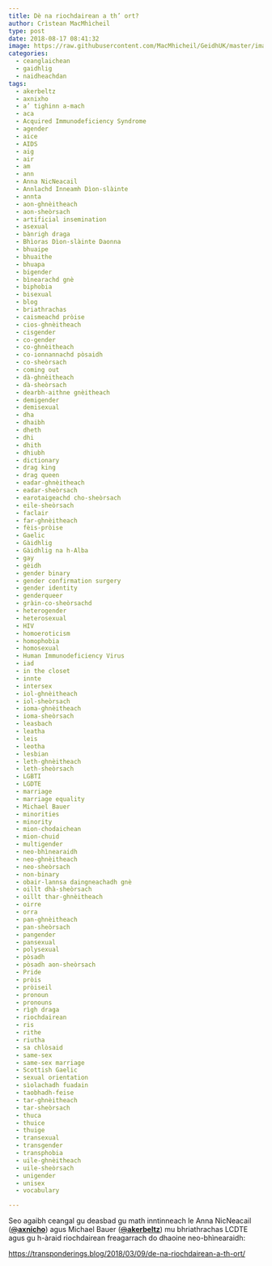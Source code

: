 ```yaml
---
title: Dè na riochdairean a th’ ort?
author: Crìstean MacMhìcheil
type: post
date: 2018-08-17 08:41:32
image: https://raw.githubusercontent.com/MacMhicheil/GeidhUK/master/images/2018-08-17-de-na-riochdairean-a-th-ort.jpg
categories:
  - ceanglaichean
  - gaidhlig
  - naidheachdan
tags:
  - akerbeltz
  - axnixho
  - a’ tighinn a-mach
  - aca
  - Acquired Immunodeficiency Syndrome
  - agender
  - aice
  - AIDS
  - aig
  - air
  - am
  - ann
  - Anna NicNeacail
  - Annlachd Inneamh Dìon-slàinte
  - annta
  - aon-ghnèitheach
  - aon-sheòrsach
  - artificial insemination
  - asexual
  - bànrigh draga
  - Bhìoras Dìon-slàinte Daonna
  - bhuaipe
  - bhuaithe
  - bhuapa
  - bigender
  - bìnearachd gnè
  - biphobia
  - bisexual
  - blog
  - briathrachas
  - caismeachd pròise
  - cios-ghnèitheach
  - cisgender
  - co-gender
  - co-ghnèitheach
  - co-ionnannachd pòsaidh
  - co-sheòrsach
  - coming out
  - dà-ghnèitheach
  - dà-sheòrsach
  - dearbh-aithne gnèitheach
  - demigender
  - demisexual
  - dha
  - dhaibh
  - dheth
  - dhi
  - dhith
  - dhiubh
  - dictionary
  - drag king
  - drag queen
  - eadar-ghnèitheach
  - eadar-sheòrsach
  - earotaigeachd cho-sheòrsach
  - eile-sheòrsach
  - faclair
  - far-ghnèitheach
  - fèis-pròise
  - Gaelic
  - Gàidhlig
  - Gàidhlig na h-Alba
  - gay
  - gèidh
  - gender binary
  - gender confirmation surgery
  - gender identity
  - genderqueer
  - gràin-co-sheòrsachd
  - heterogender
  - heterosexual
  - HIV
  - homoeroticism
  - homophobia
  - homosexual
  - Human Immunodeficiency Virus
  - iad
  - in the closet
  - innte
  - intersex
  - iol-ghnèitheach
  - iol-sheòrsach
  - ioma-ghnèitheach
  - ioma-sheòrsach
  - leasbach
  - leatha
  - leis
  - leotha
  - lesbian
  - leth-ghnèitheach
  - leth-sheòrsach
  - LGBTI
  - LGDTE
  - marriage
  - marriage equality
  - Michael Bauer
  - minorities
  - minority
  - mion-chodaichean
  - mion-chuid
  - multigender
  - neo-bhìnearaidh
  - neo-ghnèitheach
  - neo-sheòrsach
  - non-binary
  - obair-lannsa daingneachadh gnè
  - oillt dhà-sheòrsach
  - oillt thar-ghnèitheach
  - oirre
  - orra
  - pan-ghnèitheach
  - pan-sheòrsach
  - pangender
  - pansexual
  - polysexual
  - pòsadh
  - pòsadh aon-sheòrsach
  - Pride
  - pròis
  - pròiseil
  - pronoun
  - pronouns
  - rìgh draga
  - riochdairean
  - ris
  - rithe
  - riutha
  - sa chlòsaid
  - same-sex
  - same-sex marriage
  - Scottish Gaelic
  - sexual orientation
  - sìolachadh fuadain
  - taobhadh-feise
  - tar-ghnèitheach
  - tar-sheòrsach
  - thuca
  - thuice
  - thuige
  - transexual
  - transgender
  - transphobia
  - uile-ghnèitheach
  - uile-sheòrsach
  - unigender
  - unisex
  - vocabulary

---
```

Seo agaibh ceangal gu deasbad gu math inntinneach le Anna NicNeacail (<a class="twitter-atreply pretty-link js-nav" dir="ltr" href="https://twitter.com/axnicho" data-mentioned-user-id="15308501"><s>@</s><b>axnicho</b></a>) agus Michael Bauer (<a class="twitter-atreply pretty-link js-nav" dir="ltr" href="https://twitter.com/akerbeltz" data-mentioned-user-id="325868074"><s>@</s><b>akerbeltz</b></a>) mu bhriathrachas LCDTE agus gu h-àraid riochdairean freagarrach do dhaoine neo-bhìnearaidh:

<https://transponderings.blog/2018/03/09/de-na-riochdairean-a-th-ort/>
